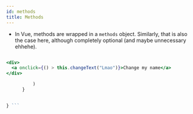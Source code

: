 ```yaml
---
id: methods
title: Methods
---
```

- In Vue, methods are wrapped in a `methods` object. Similarly, that is also the case here, although completely optional (and maybe unnecessary ehhehe).

```jsx import ReactVC from "react-vue-component" class App extends ReactVC.Component { state = { text: "Hi there" } methods = { changeText(text) { this.text = text; } } render() { return (

<div>
  <a onclick={() > this.changeText("Lmao")}>Change my name</a>
</div>

          )
      }
    

} ```